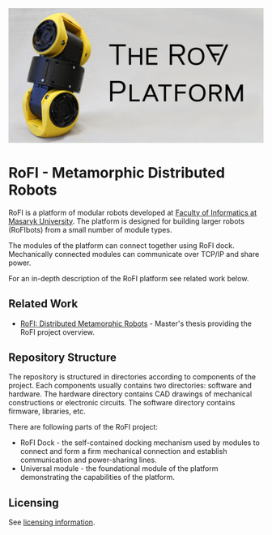 ![Header](media/header.jpg)

# RoFI - Metamorphic Distributed Robots

RoFI is a platform of modular robots developed at [Faculty of Informatics at
Masaryk University](https://fi.muni.cz/). The platform is designed for building
larger robots (RoFIbots) from a small number of module types.

The modules of the platform can connect together using RoFI dock. Mechanically
connected modules can communicate over TCP/IP and share power.

For an in-depth description of the RoFI platform see related work below.

## Related Work

- [RoFI: Distributed Metamorphic Robots](https://github.com/yaqwsx/mgrthesis) -
  Master's thesis providing the RoFI project overview.

## Repository Structure

The repository is structured in directories according to components of the
project. Each components usually contains two directories: software and
hardware. The hardware directory contains CAD drawings of mechanical
constructions or electronic circuits. The software directory contains
firmware, libraries, etc.

There are following parts of the RoFI project:

- RoFI Dock - the self-contained docking mechanism used by modules to connect
  and form a firm mechanical connection and establish communication and
  power-sharing lines.
- Universal module - the foundational module of the platform demonstrating the
  capabilities of the platform.

## Licensing

See [licensing information](licence.md).


